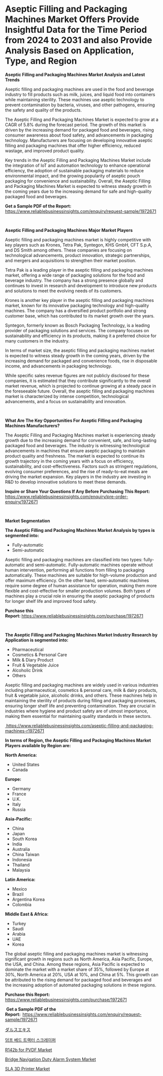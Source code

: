 <p><h1>Aseptic Filling and Packaging Machines Market Offers Provide Insightful Data for the Time Period from 2024 to 2031 and also Provide Analysis Based on Application, Type, and Region</h1></p><p><strong>Aseptic Filling and Packaging Machines Market Analysis and Latest Trends</strong></p>
<p><p>Aseptic filling and packaging machines are used in the food and beverage industry to fill products such as milk, juices, and liquid food into containers while maintaining sterility. These machines use aseptic technology to prevent contamination by bacteria, viruses, and other pathogens, ensuring the safety and quality of the products.</p><p>The Aseptic Filling and Packaging Machines Market is expected to grow at a CAGR of 5.8% during the forecast period. The growth of this market is driven by the increasing demand for packaged food and beverages, rising consumer awareness about food safety, and advancements in packaging technology. Manufacturers are focusing on developing innovative aseptic filling and packaging machines that offer higher efficiency, reduced wastage, and improved product quality.</p><p>Key trends in the Aseptic Filling and Packaging Machines Market include the integration of IoT and automation technology to enhance operational efficiency, the adoption of sustainable packaging materials to reduce environmental impact, and the growing popularity of aseptic pouch packaging for convenience and sustainability. Overall, the Aseptic Filling and Packaging Machines Market is expected to witness steady growth in the coming years due to the increasing demand for safe and high-quality packaged food and beverages.</p></p>
<p><strong>Get a Sample PDF of the Report:&nbsp;</strong> <a href="https://www.reliablebusinessinsights.com/enquiry/request-sample/1972671">https://www.reliablebusinessinsights.com/enquiry/request-sample/1972671</a></p>
<p>&nbsp;</p>
<p><strong>Aseptic Filling and Packaging Machines Major Market Players</strong></p>
<p><p>Aseptic filling and packaging machines market is highly competitive with key players such as Krones, Tetra Pak, Syntegon, KHS GmbH, CFT S.p.A, and DS Smith among others. These companies are focusing on technological advancements, product innovation, strategic partnerships, and mergers and acquisitions to strengthen their market position.</p><p>Tetra Pak is a leading player in the aseptic filling and packaging machines market, offering a wide range of packaging solutions for the food and beverage industry. The company has a strong presence globally and continues to invest in research and development to introduce new products and solutions to meet the evolving needs of its customers.</p><p>Krones is another key player in the aseptic filling and packaging machines market, known for its innovative packaging technology and high-quality machines. The company has a diversified product portfolio and strong customer base, which has contributed to its market growth over the years.</p><p>Syntegon, formerly known as Bosch Packaging Technology, is a leading provider of packaging solutions and services. The company focuses on sustainability and efficiency in its products, making it a preferred choice for many customers in the industry.</p><p>In terms of market size, the aseptic filling and packaging machines market is expected to witness steady growth in the coming years, driven by the increasing demand for packaged and convenience foods, rise in disposable income, and advancements in packaging technology.</p><p>While specific sales revenue figures are not publicly disclosed for these companies, it is estimated that they contribute significantly to the overall market revenue, which is projected to continue growing at a steady pace in the foreseeable future. Overall, the aseptic filling and packaging machines market is characterized by intense competition, technological advancements, and a focus on sustainability and innovation.</p></p>
<p>&nbsp;</p>
<p><strong>What Are The Key Opportunities For Aseptic Filling and Packaging Machines Manufacturers?</strong></p>
<p><p>The Aseptic Filling and Packaging Machines market is experiencing steady growth due to the increasing demand for convenient, safe, and long-lasting packaged food and beverages. The industry is witnessing technological advancements in machines that ensure aseptic packaging to maintain product quality and freshness. The market is expected to continue its growth trajectory in the coming years with a focus on efficiency, sustainability, and cost-effectiveness. Factors such as stringent regulations, evolving consumer preferences, and the rise of ready-to-eat meals are driving the market expansion. Key players in the industry are investing in R&D to develop innovative solutions to meet these demands.</p></p>
<p><strong>Inquire or Share Your Questions If Any Before Purchasing This Report:</strong> <a href="https://www.reliablebusinessinsights.com/enquiry/pre-order-enquiry/1972671">https://www.reliablebusinessinsights.com/enquiry/pre-order-enquiry/1972671</a></p>
<p>&nbsp;</p>
<p><strong>Market Segmentation</strong></p>
<p><strong>The Aseptic Filling and Packaging Machines Market Analysis by types is segmented into:</strong></p>
<p><ul><li>Fully-automatic</li><li>Semi-automatic</li></ul></p>
<p><p>Aseptic filling and packaging machines are classified into two types: fully-automatic and semi-automatic. Fully-automatic machines operate without human intervention, performing all functions from filling to packaging automatically. These machines are suitable for high-volume production and offer maximum efficiency. On the other hand, semi-automatic machines require some degree of human assistance for operation, making them more flexible and cost-effective for smaller production volumes. Both types of machines play a crucial role in ensuring the aseptic packaging of products for longer shelf life and improved food safety.</p></p>
<p><strong>Purchase this Report:&nbsp;</strong><a href="https://www.reliablebusinessinsights.com/purchase/1972671">https://www.reliablebusinessinsights.com/purchase/1972671</a></p>
<p>&nbsp;</p>
<p><strong>The Aseptic Filling and Packaging Machines Market Industry Research by Application is segmented into:</strong></p>
<p><ul><li>Pharmaceutical</li><li>Cosmetics & Personal Care</li><li>Milk & Diary Product</li><li>Fruit & Vegetable Juice</li><li>Alcoholic Drink</li><li>Others</li></ul></p>
<p><p>Aseptic filling and packaging machines are widely used in various industries including pharmaceutical, cosmetics & personal care, milk & dairy products, fruit & vegetable juice, alcoholic drinks, and others. These machines help in maintaining the sterility of products during filling and packaging processes, ensuring longer shelf life and preventing contamination. They are crucial in industries where hygiene and product safety are of utmost importance, making them essential for maintaining quality standards in these sectors.</p></p>
<p><a href="https://www.reliablebusinessinsights.com/aseptic-filling-and-packaging-machines-r1972671">&nbsp;https://www.reliablebusinessinsights.com/aseptic-filling-and-packaging-machines-r1972671</a></p>
<p><strong>In terms of Region, the Aseptic Filling and Packaging Machines Market Players available by Region are:</strong></p>
<p>
    <p> <strong> North America: </strong>
        <ul>
            <li>United States</li>
            <li>Canada</li>
        </ul>
        </p> 
    <p> <strong> Europe: </strong>
        <ul>
            <li>Germany</li>
            <li>France</li>
            <li>U.K.</li>
            <li>Italy</li>
            <li>Russia</li>
        </ul>
        </p> 
    <p> <strong> Asia-Pacific: </strong>
        <ul>
            <li>China</li>
            <li>Japan</li>
            <li>South Korea</li>
            <li>India</li>
            <li>Australia</li>
            <li>China Taiwan</li>
            <li>Indonesia</li>
            <li>Thailand</li>
            <li>Malaysia</li>
        </ul>
        </p> 
    <p> <strong> Latin America: </strong>
        <ul>
            <li>Mexico</li>
            <li>Brazil</li>
            <li>Argentina Korea</li>
            <li>Colombia</li>
        </ul>
        </p> 
    <p> <strong> Middle East & Africa: </strong>
        <ul>
            <li>Turkey</li>
            <li>Saudi</li>
            <li>Arabia</li>
            <li>UAE</li>
            <li>Korea</li>
        </ul>
    </p>
    </p>
<p><p>The global aseptic filling and packaging machines market is witnessing significant growth in regions such as North America, Asia Pacific, Europe, the USA, and China. Among these regions, Asia Pacific is expected to dominate the market with a market share of 35%, followed by Europe at 30%, North America at 20%, USA at 10%, and China at 5%. This growth can be attributed to the rising demand for packaged food and beverages and the increasing adoption of automated packaging solutions in these regions.</p></p>
<p><strong>Purchase this Report: </strong><a href="https://www.reliablebusinessinsights.com/purchase/1972671">https://www.reliablebusinessinsights.com/purchase/1972671</a></p>
<p>&nbsp;<strong>Get a Sample PDF of the Report:&nbsp;&nbsp;</strong><a href="https://www.reliablebusinessinsights.com/enquiry/request-sample/1972671">https://www.reliablebusinessinsights.com/enquiry/request-sample/1972671</a></p>
<p><strong></strong></p>
<p><p><a href="https://github.com/MacyOrn/Market-Research-Report-List-1/blob/main/7290524165029.md">ダルスエキス</a></p><p><a href="https://github.com/vss5505pa7z1p/Market-Research-Report-List-2/blob/main/1088904178155.md">덤프 베드 트랙터 스크레이퍼</a></p><p><a href="https://www.linkedin.com/pulse/global-r142b-pvdf-market-sector-types-applications-player-mz0gc?trackingId=jCVzNdE3YEFT5dgtUFWiwQ%3D%3D">R142b for PVDF Market</a></p><p><a href="https://www.linkedin.com/pulse/global-bridge-navigation-duty-alarm-system-market-trends-zac9c?trackingId=OjKr49yspPzBmOD%2BocJwaA%3D%3D">Bridge Navigation Duty Alarm System Market</a></p><p><a href="https://github.com/vimar16th/Market-Research-Report-List-5/blob/main/sla-3d-printer-market.md">SLA 3D Printer Market</a></p></p>
